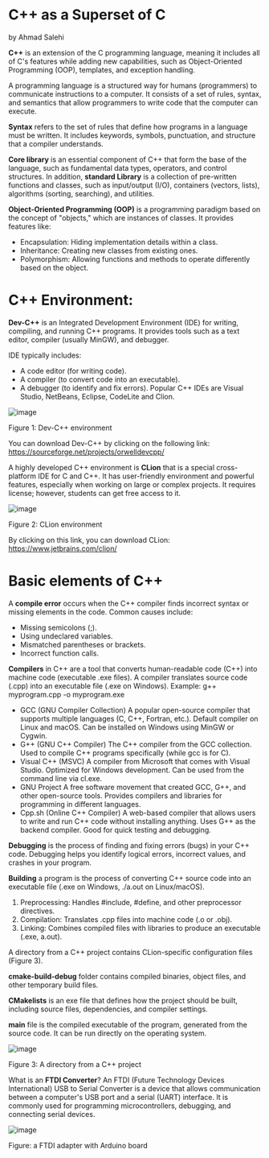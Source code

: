 # C++ as a Superset of C
by Ahmad Salehi

**C++** is an extension of the C programming language, meaning it includes all of C's features while adding new capabilities, such as Object-Oriented Programming (OOP), templates, and exception handling.

A programming language is a structured way for humans (programmers) to communicate instructions to a computer. It consists of a set of rules, syntax, and semantics that allow programmers to write code that the computer can execute.

**Syntax** refers to the set of rules that define how programs in a language must be written. It includes keywords, symbols, punctuation, and structure that a compiler understands.

**Core library** is an essential component of C++ that form the base of the language, such as fundamental data types, operators, and control structures. In addition, **standard Library** is a collection of pre-written functions and classes, such as input/output (I/O), containers (vectors, lists), algorithms (sorting, searching), and utilities.

**Object-Oriented Programming (OOP)** is a programming paradigm based on the concept of "objects," which are instances of classes. It provides features like:
  - Encapsulation: Hiding implementation details within a class.
  - Inheritance: Creating new classes from existing ones.
  - Polymorphism: Allowing functions and methods to operate differently based on the object.

# C++ Environment:
**Dev-C++** is an Integrated Development Environment (IDE) for writing, compiling, and running C++ programs. It provides tools such as a text editor, compiler (usually MinGW), and debugger.

IDE typically includes:
  - A code editor (for writing code).
  - A compiler (to convert code into an executable).
  - A debugger (to identify and fix errors).
Popular C++ IDEs are Visual Studio, NetBeans, Eclipse, CodeLite and Clion.

![image](https://github.com/user-attachments/assets/1b52fc3c-c349-4d4d-a7cb-79f259af90fc)

Figure 1: Dev-C++ environment

You can download Dev-C++ by clicking on the following link:
https://sourceforge.net/projects/orwelldevcpp/

A highly developed C++ environment is **CLion** that is a special cross-platform IDE for C and C++. It has user-friendly environment and powerful features, especially when working on large or complex projects. It requires license; however, students can get free access to it.

![image](https://github.com/user-attachments/assets/26cf2db4-6330-4f92-aa14-947866518a38)

Figure 2: CLion environment

By clicking on this link, you can download CLion:
https://www.jetbrains.com/clion/

# Basic elements of C++
A **compile error** occurs when the C++ compiler finds incorrect syntax or missing elements in the code. Common causes include:
  - Missing semicolons (;).
  - Using undeclared variables.
  - Mismatched parentheses or brackets.
  - Incorrect function calls.

**Compilers** in C++ are a tool that converts human-readable code (C++) into machine code (executable .exe files). A compiler translates source code (.cpp) into an executable file (.exe on Windows). Example: g++ myprogram.cpp -o myprogram.exe
  - GCC (GNU Compiler Collection)
    A popular open-source compiler that supports multiple languages (C, C++, Fortran, etc.).
    Default compiler on Linux and macOS.
    Can be installed on Windows using MinGW or Cygwin.
  - G++ (GNU C++ Compiler)
    The C++ compiler from the GCC collection.
    Used to compile C++ programs specifically (while gcc is for C).
  - Visual C++ (MSVC)
    A compiler from Microsoft that comes with Visual Studio.
    Optimized for Windows development.
    Can be used from the command line via cl.exe.
  - GNU Project
    A free software movement that created GCC, G++, and other open-source tools.
    Provides compilers and libraries for programming in different languages.
  - Cpp.sh (Online C++ Compiler)
    A web-based compiler that allows users to write and run C++ code without installing anything.
    Uses G++ as the backend compiler.
    Good for quick testing and debugging.

**Debugging** is the process of finding and fixing errors (bugs) in your C++ code. Debugging helps you identify logical errors, incorrect values, and crashes in your program.

**Building** a program is the process of converting C++ source code into an executable file (.exe on Windows, ./a.out on Linux/macOS).
  1.	Preprocessing: Handles #include, #define, and other preprocessor directives.
  2.	Compilation: Translates .cpp files into machine code (.o or .obj).
  3.	Linking: Combines compiled files with libraries to produce an executable (.exe, a.out).


A directory from a C++ project contains CLion-specific configuration files (Figure 3).

**cmake-build-debug** folder contains compiled binaries, object files, and other temporary build files.

**CMakelists** is an exe file that defines how the project should be built, including source files, dependencies, and compiler settings.

**main** file is the compiled executable of the program, generated from the source code. It can be run directly on the operating system.

![image](https://github.com/user-attachments/assets/2f56ce8a-347e-4485-806f-7981c5dc2172)

Figure 3: A directory from a C++ project

What is an **FTDI Converter**? An FTDI (Future Technology Devices International) USB to Serial Converter is a device that allows communication between a computer's USB port and a serial (UART) interface. It is commonly used for programming microcontrollers, debugging, and connecting serial devices.

![image](https://github.com/user-attachments/assets/afccda00-d1a4-4588-afdd-c624fe9074cc)

Figure: a FTDI adapter with Arduino board
